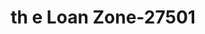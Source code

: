 ---
f_zip-code: 98382
f_state-code: WA
title: th e Loan Zone-27501
f_phone: 360-683-9663
f_city-only: Sequim
f_address: 680 West Washington Street Sequim
f_location-unique-id: '27501'
slug: th-e-loan-zone-27501
updated-on: '2024-05-30T13:46:58.046Z'
created-on: '2024-05-30T13:36:59.803Z'
published-on: '2024-05-30T13:54:32.469Z'
f_city-state: cms/city/sequim-wa.md
f_company: cms/company/th-e-loan-zone.md
f_state: cms/state/washington.md
layout: '[payday-loan].html'
tags: payday-loan
---